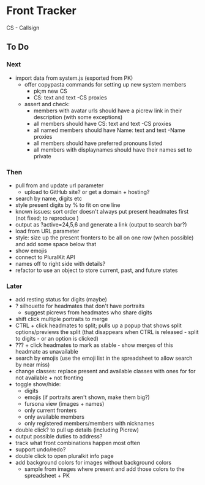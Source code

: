# Front Tracker
 
 CS - Callsign

## To Do

### Next
- import data from system.js (exported from PK)
  - offer copypasta commands for setting up new system members
    - pk;m new CS
    - CS: text and text -CS proxies
  - assert and check:
    - members with avatar urls should have a picrew link in their description (with some exceptions)
    - all members should have CS: text and text -CS proxies
    - all named members should have Name: text and text -Name proxies
    - all members should have preferred pronouns listed
    - all members with displaynames should have their names set to private



### Then
- pull from and update url parameter
  - upload to GitHub site? or get a domain + hosting?
- search by name, digits etc
- style present digits by % to fit on one line
- known issues: sort order doesn't always put present headmates first (not fixed; to reproduce )
- output as ?active=24,5,6 and generate a link (output to search bar?)
- load from URL parameter
- style: size up the present fronters to be all on one row (when possible) and add some space below that
- show emojis
- connect to PluralKit API
- names off to right side with details?
- refactor to use an object to store current, past, and future states

### Later
- add resting status for digits (maybe)
- ? silhouette for headmates that don't have portraits
   - suggest picrews from headmates who share digits
- shift click multiple portraits to merge
- CTRL + click headmates to split; pulls up a popup that shows split options/previews the split (that disappears when CTRL is released - split to digits - or an option is clicked)
- ??? + click headmates to mark as stable - show merges of this headmate as unavailable
- search by emojis (use the emoji list in the spreadsheet to allow search by near miss)
- change classes: replace present and available classes with ones for for not available + not fronting
- toggle show/hide: 
  - digits
  - emojis (if portraits aren't shown, make them big?)
  - fursona view (images + names)
  - only current fronters
  - only available members
  - only registered members/members with nicknames
- double click? to pull up details (including Picrew)
- output possible duties to address?
- track what front combinations happen most often
- support undo/redo?
- double click to open pluralkit info page
- add background colors for images without background colors
    - sample from images where present and add those colors to the spreadsheet + PK